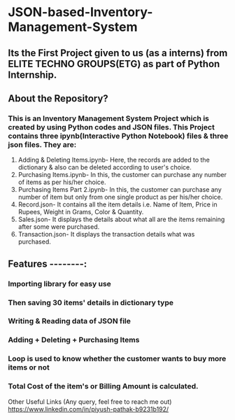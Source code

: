 # JSON-based-Inventory-Management-System

## Its the First Project given to us (as a interns) from ELITE TECHNO GROUPS(ETG) as part of Python Internship.



##  About the Repository?
### This is an Inventory Management System Project which is created by using Python codes and JSON files. This Project contains three ipynb(Interactive Python Notebook) files & three json files. They are:

1. Adding & Deleting Items.ipynb- Here, the records are added to the dictionary & also can be deleted according to user's choice.
2. Purchasing Items.ipynb- In this, the customer can purchase any number of items as per his/her choice.
3. Purchasing Items Part 2.ipynb- In this, the customer can purchase any number of item but only from one single product as per his/her choice.
4. Record.json- It contains all the item details i.e. Name of Item, Price in Rupees, Weight in Grams, Color & Quantity.
5. Sales.json- It displays the details about what all are the items remaining after some were purchased.
6. Transaction.json- It displays the transaction details what was purchased.


## Features --------:
### Importing library for easy use
### Then saving 30 items' details in dictionary type
### Writing & Reading data of JSON file
### Adding + Deleting + Purchasing Items
### Loop is used to know whether the customer wants to buy more items or not
### Total Cost of the item's or Billing Amount is calculated.

Other Useful Links (Any query, feel free to reach me out)
https://www.linkedin.com/in/piyush-pathak-b9231b192/
